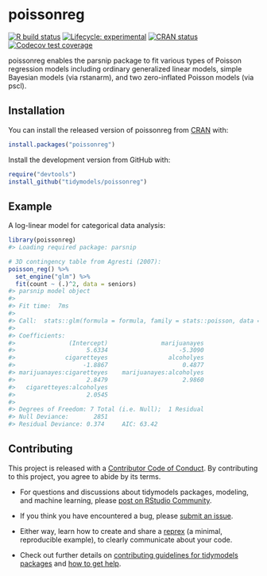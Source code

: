 
<!-- README.md is generated from README.Rmd. Please edit that file -->

# poissonreg

<!-- badges: start -->

[![R build
status](https://github.com/tidymodels/poissonreg/workflows/R-CMD-check/badge.svg)](https://github.com/tidymodels/poissonreg/actions)
[![Lifecycle:
experimental](https://img.shields.io/badge/lifecycle-experimental-orange.svg)](https://www.tidyverse.org/lifecycle/#experimental)
[![CRAN
status](https://www.r-pkg.org/badges/version/poissonreg)](https://CRAN.R-project.org/package=poissonreg)
[![Codecov test
coverage](https://codecov.io/gh/tidymodels/poissonreg/branch/master/graph/badge.svg)](https://codecov.io/gh/tidymodels/poissonreg?branch=master)
<!-- badges: end -->

poissonreg enables the parsnip package to fit various types of Poisson
regression models including ordinary generalized linear models, simple
Bayesian models (via rstanarm), and two zero-inflated Poisson models
(via pscl).

## Installation

You can install the released version of poissonreg from
[CRAN](https://CRAN.R-project.org) with:

``` r
install.packages("poissonreg")
```

Install the development version from GitHub with:

``` r
require("devtools")
install_github("tidymodels/poissonreg")
```

## Example

A log-linear model for categorical data analysis:

``` r
library(poissonreg)
#> Loading required package: parsnip

# 3D contingency table from Agresti (2007): 
poisson_reg() %>% 
  set_engine("glm") %>% 
  fit(count ~ (.)^2, data = seniors)
#> parsnip model object
#> 
#> Fit time:  7ms 
#> 
#> Call:  stats::glm(formula = formula, family = stats::poisson, data = data)
#> 
#> Coefficients:
#>               (Intercept)               marijuanayes  
#>                    5.6334                    -5.3090  
#>              cigaretteyes                 alcoholyes  
#>                   -1.8867                     0.4877  
#> marijuanayes:cigaretteyes    marijuanayes:alcoholyes  
#>                    2.8479                     2.9860  
#>   cigaretteyes:alcoholyes  
#>                    2.0545  
#> 
#> Degrees of Freedom: 7 Total (i.e. Null);  1 Residual
#> Null Deviance:       2851 
#> Residual Deviance: 0.374     AIC: 63.42
```

## Contributing

This project is released with a [Contributor Code of
Conduct](https://contributor-covenant.org/version/2/0/CODE_OF_CONDUCT.html).
By contributing to this project, you agree to abide by its terms.

  - For questions and discussions about tidymodels packages, modeling,
    and machine learning, please [post on RStudio
    Community](https://rstd.io/tidymodels-community).

  - If you think you have encountered a bug, please [submit an
    issue](https://github.com/tidymodels/poissonreg/issues).

  - Either way, learn how to create and share a
    [reprex](https://rstd.io/reprex) (a minimal, reproducible example),
    to clearly communicate about your code.

  - Check out further details on [contributing guidelines for tidymodels
    packages](https://www.tidymodels.org/contribute/) and [how to get
    help](https://www.tidymodels.org/help/).

